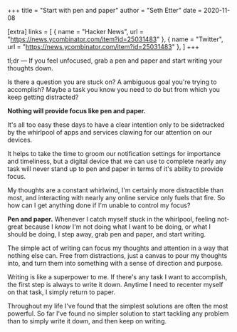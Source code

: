 +++
title = "Start with pen and paper"
author = "Seth Etter"
date = 2020-11-08

[extra]
links = [
  { name = "Hacker News", url = "https://news.ycombinator.com/item?id=25031483" },
  { name = "Twitter", url = "https://news.ycombinator.com/item?id=25031483" },
]
+++

tl;dr — If you feel unfocused, grab a pen and paper and start writing your thoughts down.

Is there a question you are stuck on? A ambiguous goal you're trying to accomplish? Maybe a task you know you need to do but from which you keep getting distracted?

**Nothing will provide focus like pen and paper.**

It's all too easy these days to have a clear intention only to be sidetracked by the whirlpool of apps and services clawing for our attention on our devices.

It helps to take the time to groom our notification settings for importance and timeliness, but a digital device that we can use to complete nearly any task will never stand up to pen and paper in terms of it's ability to provide focus.

My thoughts are a constant whirlwind, I'm certainly more distractible than most, and interacting with nearly any online service only fuels that fire. So how can I get anything done if I'm unable to control my focus?

**Pen and paper.** Whenever I catch myself stuck in the whirlpool, feeling not-great because I *know* I'm not doing what I want to be doing, or what I should be doing, I step away, grab pen and paper, and start writing.

The simple act of writing can focus my thoughts and attention in a way that nothing else can. Free from distractions, just a canvas to pour my thoughts into, and turn them into something with a sense of direction and purpose.

Writing is like a superpower to me. If there's any task I want to accomplish, the first step is always to write it down. Anytime I need to recenter myself on that task, I simply return to paper.

Throughout my life I've found that the simplest solutions are often the most powerful. So far I've found no simpler solution to start tackling any problem than to simply write it down, and then keep on writing.